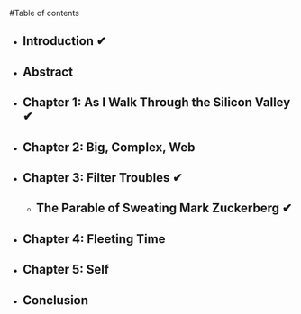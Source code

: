 #Table of contents

- ## Introduction ✔
- ## Abstract 
- ## Chapter 1: As I Walk Through the Silicon Valley ✔︎
- ## Chapter 2: Big, Complex, Web
- ## Chapter 3: Filter Troubles ✔︎
	- ## The Parable of Sweating Mark Zuckerberg ✔︎
- ## Chapter 4: Fleeting Time
- ## Chapter 5: Self
- ## Conclusion